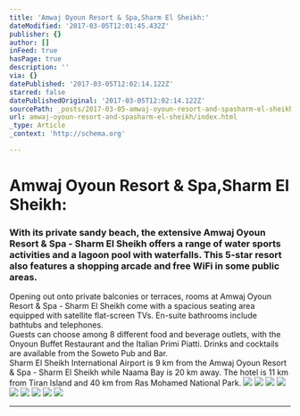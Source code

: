 ```yaml
---
title: 'Amwaj Oyoun Resort & Spa,Sharm El Sheikh:'
dateModified: '2017-03-05T12:01:45.432Z'
publisher: {}
author: []
inFeed: true
hasPage: true
description: ''
via: {}
datePublished: '2017-03-05T12:02:14.122Z'
starred: false
datePublishedOriginal: '2017-03-05T12:02:14.122Z'
sourcePath: _posts/2017-03-05-amwaj-oyoun-resort-and-spasharm-el-sheikh.md
url: amwaj-oyoun-resort-and-spasharm-el-sheikh/index.html
_type: Article
_context: 'http://schema.org'

---
```

# Amwaj Oyoun Resort & Spa,Sharm El Sheikh:

### With its private sandy beach, the extensive Amwaj Oyoun Resort & Spa - Sharm El Sheikh offers a range of water sports activities and a lagoon pool with waterfalls. This 5-star resort also features a shopping arcade and free WiFi in some public areas.   
Opening out onto private balconies or terraces, rooms at Amwaj Oyoun Resort & Spa - Sharm El Sheikh come with a spacious seating area equipped with satellite flat-screen TVs. En-suite bathrooms include bathtubs and telephones.   
Guests can choose among 8 different food and beverage outlets, with the Onyoun Buffet Restaurant and the Italian Primi Piatti. Drinks and cocktails are available from the Soweto Pub and Bar.   
Sharm El Sheikh International Airport is 9 km from the Amwaj Oyoun Resort & Spa - Sharm El Sheikh while Naama Bay is 20 km away. The hotel is 11 km from Tiran Island and 40 km from Ras Mohamed National Park.
![](https://the-grid-user-content.s3-us-west-2.amazonaws.com/a4d3709e-32c9-495e-aa7a-5d7a1ab967f2.jpg)
![](https://the-grid-user-content.s3-us-west-2.amazonaws.com/47ca2f14-239f-46d6-a230-a63f4b124286.jpg)
![](https://the-grid-user-content.s3-us-west-2.amazonaws.com/89694065-618a-4740-b765-c0d5911575e7.jpg)
![](https://the-grid-user-content.s3-us-west-2.amazonaws.com/0335f333-0895-457a-abe9-52216072e5c6.jpg)
![](https://the-grid-user-content.s3-us-west-2.amazonaws.com/0f9e5645-c94c-431e-af72-2822826335a7.jpg)
![](https://the-grid-user-content.s3-us-west-2.amazonaws.com/299c203e-8714-4949-8600-0a1a98f451f6.jpg)
![](https://the-grid-user-content.s3-us-west-2.amazonaws.com/5acf6ab1-c088-4990-b6c7-a4a2f8439ce8.jpg)
![](https://the-grid-user-content.s3-us-west-2.amazonaws.com/648581aa-44db-468d-b945-9c4a333d7855.jpg)
![](https://the-grid-user-content.s3-us-west-2.amazonaws.com/a2857b35-fbca-4821-8016-345ba6bf38bc.jpg)

---